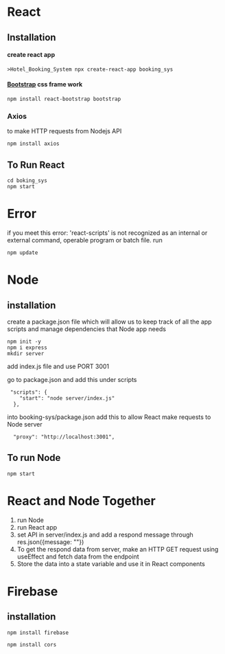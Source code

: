 # React

## Installation

#### create react app

```
>Hotel_Booking_System npx create-react-app booking_sys
```

#### [Bootstrap](https://react-bootstrap.github.io/getting-started/introduction/) css frame work

```
npm install react-bootstrap bootstrap
```

### Axios

to make HTTP requests from Nodejs API

```
npm install axios
```

## To Run React

```
cd boking_sys
npm start
```

# Error

if you meet this error: 'react-scripts' is not recognized as an internal or external command, operable program or batch file.
run

```
npm update
```

# Node

## installation

create a package.json file which will allow us to keep track of all the app scripts and manage dependencies that Node app needs

```
npm init -y
npm i express
mkdir server
```

add index.js file and use PORT 3001

go to package.json and add this under scripts

```
 "scripts": {
    "start": "node server/index.js"
  },
```

into booking-sys/package.json add this to allow React make requests to Node server

```
  "proxy": "http://localhost:3001",
```

## To run Node

```
npm start
```

# React and Node Together

1. run Node
2. run React app
3. set API in server/index.js and add a respond message through res.json({message: ""})
4. To get the respond data from server, make an HTTP GET request using useEffect and fetch data from the endpoint
5. Store the data into a state variable and use it in React components

# Firebase

## installation

```
npm install firebase
```

```
npm install cors
```
